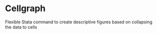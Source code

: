 # Cellgraph
Flexible Stata command to create descriptive figures based on collapsing the data to cells  
